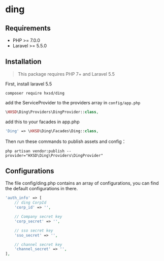 # ding

## Requirements
- PHP >= 7.0.0
- Laravel >= 5.5.0

## Installation
> This package requires PHP 7+ and Laravel 5.5

First, install laravel 5.5

```$xslt
composer require hxsd/ding
```

add the ServiceProvider to the providers array in `config/app.php`
```php
\HXSD\Ding\Providers\DingProvider::class,
```

add this to your facades in app.php
```php
'Ding' => \HXSD\Ding\Facades\Ding::class,
```


Then run these commands to publish assets and config：

```$xslt
php artisan vendor:publish --provider="HXSD\Ding\Providers\DingProvider"
```

## Configurations
The file config/ding.php contains an array of configurations, you can find the default configurations in there.

```php
'auth_info' => [
    // ding CorpId
    'corp_id' => '',

    // Company secret key
    'corp_secret' => '',

    // sso secret key
    'sso_secret' => '',

    // channel secret key
    'channel_secret' => '',
],
```